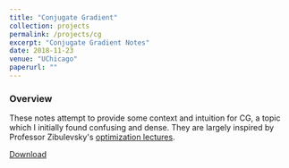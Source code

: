 ```yaml
---
title: "Conjugate Gradient"
collection: projects
permalink: /projects/cg
excerpt: "Conjugate Gradient Notes"
date: 2018-11-23
venue: "UChicago"
paperurl: ""
---
```

### Overview
These notes attempt to provide some context and intuition for CG, a topic which I initially found confusing and dense.
They are largely inspired by Professor Zibulevsky's [optimization lectures](https://sites.google.com/site/michaelzibulevsky/optimization-course).

[Download](https://jacob-roth.github.io/files/conjugategradient.pdf)
